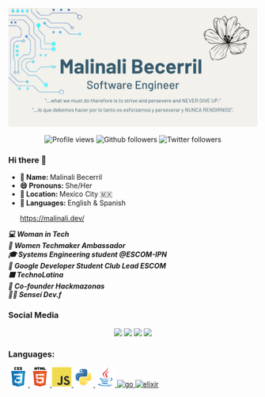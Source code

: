 

![Header](Images/Malinali.png)
<br>
<div align="center">
	<img src="https://komarev.com/ghpvc/?username=malibb&color=blue&style=for-the-badge" alt="Profile views"/>
	<img src="https://img.shields.io/github/followers/malibb?style=for-the-badge&logo=github&color=blue" alt="Github followers"/> 
	<img src="https://img.shields.io/twitter/follow/_mesurashii?style=for-the-badge&logo=twitter&color=blue" alt="Twitter followers"/>   
</div>

### Hi there 👋
<ul>

<li><b>👤 Name:  </b> Malinali Becerril </li>
<li><b>😄 Pronouns: </b>  She/Her </li>
<li><b>📍 Location:  </b> Mexico City 🇲🇽 </li>
<li><b>📣 Languages: </b>  English & Spanish </li>

https://malinali.dev/
	
</ul>

  <p align="left"><i><b>
  💻 Woman in Tech<br>
  💚 Women Techmaker Ambassador<br>
  🎓 Systems Engineering student @ESCOM-IPN<br>
  🔴 Google Developer Student Club Lead ESCOM<br>
  🟪 TechnoLatina<br>
  🤎 Co-founder Hackmazonas<br>
  👩‍🏫 Senseí Dev.f<br>
  </i></b></p>

<h3> Social Media </h3>
</div>

<div align="center">
  <a href="https://www.instagram.com/_mesurashii/" target="_blank"><img src="https://img.shields.io/badge/-Instagram-%23E4405F?style=for-the-badge&logo=instagram&logoColor=white" target="_blank"></a>
  <a href="https://www.linkedin.com/in/malibb/" target="_blank"><img src="https://img.shields.io/badge/-LinkedIn-%230077B5?style=for-the-badge&logo=linkedin&logoColor=white" target="_blank"></a> 
  <a href="mailto:malinalibb98@gmail.com"><img src="https://img.shields.io/badge/-Gmail-%23333?style=for-the-badge&logo=gmail&logoColor=white&color=red" target="_blank"></a>
  <a href="https://twitter.com/_mesurashii"><img src="https://img.shields.io/badge/-Twitter-%1DA1F2?style=for-the-badge&logo=twitter&logoColor=white&color=1DA1F2" target="_blank"></a>
</div>

<h3 align="left">Languages:</h3>
	<a href="https://www.w3schools.com/css/" target="_blank"> <img src="https://raw.githubusercontent.com/devicons/devicon/master/icons/css3/css3-original-wordmark.svg" alt="css3" width="40" height="40"/> </a>
	<a href="https://www.w3.org/html/" target="_blank"> <img src="https://raw.githubusercontent.com/devicons/devicon/master/icons/html5/html5-original-wordmark.svg" alt="html5" width="40" height="40"/> </a>
	<a href="https://developer.mozilla.org/en-US/docs/Web/JavaScript" target="_blank"> <img src="https://raw.githubusercontent.com/devicons/devicon/master/icons/javascript/javascript-original.svg" alt="javascript" width="40" height="40"/> </a>
	<a href="https://www.python.org" target="_blank"> <img src="https://raw.githubusercontent.com/devicons/devicon/master/icons/python/python-original.svg" alt="python" width="40" height="40"/> </a>
	<a href="https://www.java.com/" target="_blank"> <img src="https://raw.githubusercontent.com/devicons/devicon/master/icons/java/java-original.svg" alt="java" width="40" height="40"/> </a>
	<a href="https://go.dev/" target="_blank"> <img src="https://avatars.githubusercontent.com/u/4314092?s=200&v=4" alt="go" width="40" height="40"/> </a>
	<a href="https://elixir-lang.org/" target="_blank"> <img src="https://avatars.githubusercontent.com/u/1481354?s=200&v=4" alt="elixir" width="40" height="40"/> </a>
</p>
<!--
**malibb/malibb** is a ✨ _special_ ✨ repository because its `README.md` (this file) appears on your GitHub profile.

Here are some ideas to get you started:

- 🔭 I’m currently working on ...
- 🌱 I’m currently learning ...
- 👯 I’m looking to collaborate on ...
- 🤔 I’m looking for help with ...
- 💬 Ask me about ...
- 📫 How to reach me: ...
- 😄 Pronouns: ...
- ⚡ Fun fact: ...
-->

